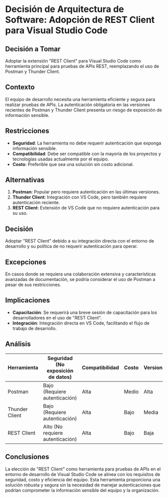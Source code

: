 # Decisión de Arquitectura de Software: Adopción de REST Client para Visual Studio Code

## Decisión a Tomar
Adoptar la extensión "REST Client" para Visual Studio Code como herramienta principal para pruebas de APIs REST, reemplazando el uso de Postman y Thunder Client.

## Contexto
El equipo de desarrollo necesita una herramienta eficiente y segura para realizar pruebas de APIs. La autenticación obligatoria en las versiones recientes de Postman y Thunder Client presenta un riesgo de exposición de información sensible.

## Restricciones
- **Seguridad**: La herramienta no debe requerir autenticación que exponga información sensible.
- **Compatibilidad**: Debe ser compatible con la mayoría de los proyectos y tecnologías usadas actualmente por el equipo.
- **Costo**: Preferible que sea una solución sin costo adicional.

## Alternativas
1. **Postman**: Popular pero requiere autenticación en las últimas versiones.
2. **Thunder Client**: Integración con VS Code, pero también requiere autenticación reciente.
3. **REST Client**: Extensión de VS Code que no requiere autenticación para su uso.

## Decisión
Adoptar "REST Client" debido a su integración directa con el entorno de desarrollo y su política de no requerir autenticación para operar.

## Excepciones
En casos donde se requiera una colaboración extensiva y características avanzadas de documentación, se podría considerar el uso de Postman a pesar de sus restricciones.

## Implicaciones
- **Capacitación**: Se requerirá una breve sesión de capacitación para los desarrolladores en el uso de "REST Client".
- **Integración**: Integración directa en VS Code, facilitando el flujo de trabajo de desarrollo.

## Análisis

| Herramienta    | Seguridad (No exposición de datos) | Compatibilidad | Costo  | Versionamiento |
|----------------|-----------------------------------|----------------|--------|----------------|
| Postman        | Bajo (Requiere autenticación)     | Alta           | Medio  | Alta           |
| Thunder Client | Bajo (Requiere autenticación)     | Alta           | Bajo   | Media          |
| REST Client    | Alto (No requiere autenticación)  | Alta           | Bajo   | Baja           |

## Conclusiones
La elección de "REST Client" como herramienta para pruebas de APIs en el entorno de desarrollo de Visual Studio Code se alinea con los requisitos de seguridad, costo y eficiencia del equipo. Esta herramienta proporciona una solución robusta y segura sin la necesidad de manejar autenticaciones que podrían comprometer la información sensible del equipo y la organización.
